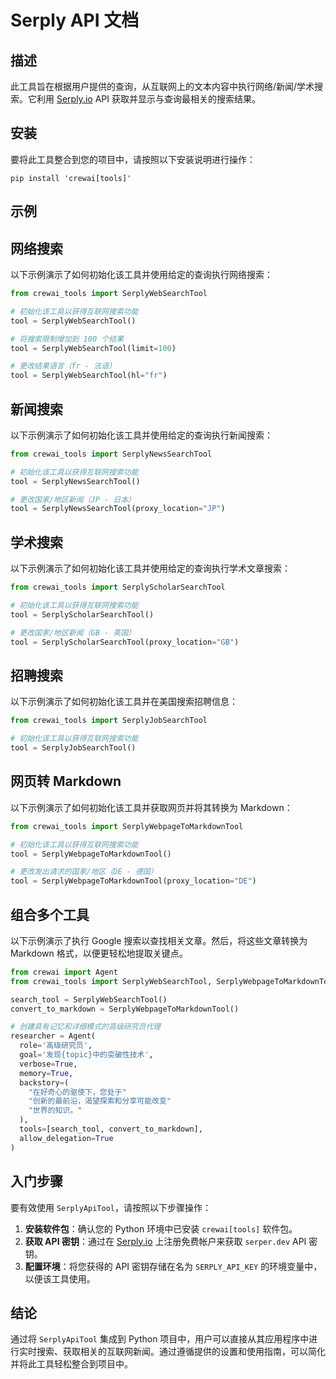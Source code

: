 # Serply API 文档

## 描述

此工具旨在根据用户提供的查询，从互联网上的文本内容中执行网络/新闻/学术搜索。它利用 [Serply.io](https://serply.io) API 获取并显示与查询最相关的搜索结果。

## 安装

要将此工具整合到您的项目中，请按照以下安装说明进行操作：

```shell
pip install 'crewai[tools]'
```

## 示例

## 网络搜索

以下示例演示了如何初始化该工具并使用给定的查询执行网络搜索：

```python
from crewai_tools import SerplyWebSearchTool

# 初始化该工具以获得互联网搜索功能
tool = SerplyWebSearchTool()

# 将搜索限制增加到 100 个结果
tool = SerplyWebSearchTool(limit=100)

# 更改结果语言（fr - 法语）
tool = SerplyWebSearchTool(hl="fr")
```

## 新闻搜索

以下示例演示了如何初始化该工具并使用给定的查询执行新闻搜索：

```python
from crewai_tools import SerplyNewsSearchTool

# 初始化该工具以获得互联网搜索功能
tool = SerplyNewsSearchTool()

# 更改国家/地区新闻（JP - 日本）
tool = SerplyNewsSearchTool(proxy_location="JP")
```

## 学术搜索

以下示例演示了如何初始化该工具并使用给定的查询执行学术文章搜索：

```python
from crewai_tools import SerplyScholarSearchTool

# 初始化该工具以获得互联网搜索功能
tool = SerplyScholarSearchTool()

# 更改国家/地区新闻（GB - 英国）
tool = SerplyScholarSearchTool(proxy_location="GB")
```

## 招聘搜索

以下示例演示了如何初始化该工具并在美国搜索招聘信息：

```python
from crewai_tools import SerplyJobSearchTool

# 初始化该工具以获得互联网搜索功能
tool = SerplyJobSearchTool()
```

## 网页转 Markdown

以下示例演示了如何初始化该工具并获取网页并将其转换为 Markdown：

```python
from crewai_tools import SerplyWebpageToMarkdownTool

# 初始化该工具以获得互联网搜索功能
tool = SerplyWebpageToMarkdownTool()

# 更改发出请求的国家/地区（DE - 德国）
tool = SerplyWebpageToMarkdownTool(proxy_location="DE")
```

## 组合多个工具

以下示例演示了执行 Google 搜索以查找相关文章。然后，将这些文章转换为 Markdown 格式，以便更轻松地提取关键点。

```python
from crewai import Agent
from crewai_tools import SerplyWebSearchTool, SerplyWebpageToMarkdownTool

search_tool = SerplyWebSearchTool()
convert_to_markdown = SerplyWebpageToMarkdownTool()

# 创建具有记忆和详细模式的高级研究员代理
researcher = Agent(
  role='高级研究员',
  goal='发现{topic}中的突破性技术',
  verbose=True,
  memory=True,
  backstory=(
    "在好奇心的驱使下，您处于"
    "创新的最前沿，渴望探索和分享可能改变"
    "世界的知识。"
  ),
  tools=[search_tool, convert_to_markdown],
  allow_delegation=True
)
```

## 入门步骤

要有效使用 `SerplyApiTool`，请按照以下步骤操作：

1. **安装软件包**：确认您的 Python 环境中已安装 `crewai[tools]` 软件包。
2. **获取 API 密钥**：通过在 [Serply.io](https://serply.io) 上注册免费帐户来获取 `serper.dev` API 密钥。
3. **配置环境**：将您获得的 API 密钥存储在名为 `SERPLY_API_KEY` 的环境变量中，以便该工具使用。

## 结论

通过将 `SerplyApiTool` 集成到 Python 项目中，用户可以直接从其应用程序中进行实时搜索、获取相关的互联网新闻。通过遵循提供的设置和使用指南，可以简化并将此工具轻松整合到项目中。
